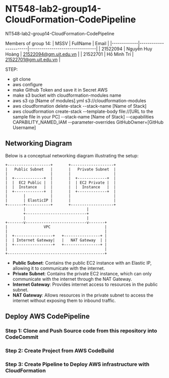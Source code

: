 # NT548-lab2-group14-CloudFormation-CodePipeline
NT548-lab2-group14-CloudFormation-CodePipeline

Members of group 14:
| MSSV | FullName | Email |
|-------------|-----------------------|---------------------------------|
| 21522094 | Nguyễn Huy Hoàng | 21522094@gm.uit.edu.vn |
| 21522701 |    Hồ Minh Trí   | 21522701@gm.uit.edu.vn |

STEP:
- git clone
- aws configure
- make Github Token and save it in Secret AWS 
- make s3 bucket with cloudformation-modules name
- aws s3 cp [Name of modules].yml s3://cloudformation-modules
- aws cloudformation delete-stack --stack-name [Name of Stack]
- aws cloudformation create-stack --template-body file://[URL to the sample file in your PC] --stack-name [Name of Stack] --capabilities CAPABILITY_NAMED_IAM --parameter-overrides GitHubOwner=[GitHub Username]

## Networking Diagram

Below is a conceptual networking diagram illustrating the setup:

```
+-------------------+       +-------------------+
|   Public Subnet   |       |   Private Subnet  |
|                   |       |                   |
|  +-------------+  |       |  +-------------+  |
|  |  EC2 Public |  |       |  | EC2 Private |  |
|  |  Instance   |  |       |  |  Instance   |  |
|  +-------------+  |       |  +-------------+  |
|       |           |       |                   |
|       | ElasticIP |       |                   |
+-------+-----------+       +-------------------+
        |                           |
        +---------------------------+
        |                           |
+-------v---------------------------v-------+
|                VPC                        |
|                                           |
|  +-----------------+   +----------------+ |
|  | Internet Gateway|   |   NAT Gateway  | |
|  +-----------------+   +----------------+ |
|                                           |
+-------------------------------------------+
```

- **Public Subnet**: Contains the public EC2 instance with an Elastic IP, allowing it to communicate with the internet.
- **Private Subnet**: Contains the private EC2 instance, which can only communicate with the internet through the NAT Gateway.
- **Internet Gateway**: Provides internet access to resources in the public subnet.
- **NAT Gateway**: Allows resources in the private subnet to access the internet without exposing them to inbound traffic.


## Deploy AWS CodePipeline 

### Step 1: Clone and Push Source code from this repository into CodeCommit

### Step 2: Create Project from AWS CodeBuild

### Step 3: Create Pipeline to Deploy AWS infrastructure with CloudFormation 